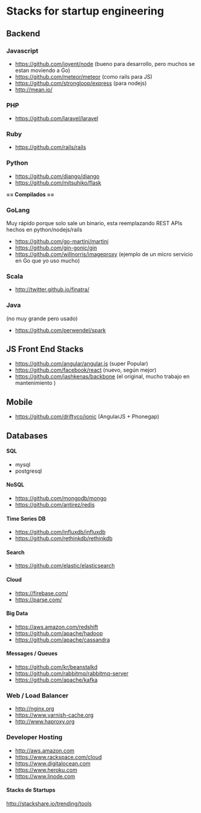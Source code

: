 Stacks for startup engineering
=========

## Backend

### Javascript
 * https://github.com/joyent/node  (bueno para desarrollo, pero muchos se estan moviendo a Go)
 * https://github.com/meteor/meteor  (como rails para JS)
 * https://github.com/strongloop/express (para nodejs)
 * http://mean.io/  

### PHP
 * https://github.com/laravel/laravel

### Ruby
* https://github.com/rails/rails

### Python 
* https://github.com/django/django
* https://github.com/mitsuhiko/flask


**== Compilados ==**

### GoLang 
Muy rápido porque solo sale un binario, esta reemplazando REST APIs hechos en python/nodejs/rails

* https://github.com/go-martini/martini
* https://github.com/gin-gonic/gin
* https://github.com/willnorris/imageproxy (ejemplo de un micro servicio en Go que yo uso mucho)

### Scala
* http://twitter.github.io/finatra/

### Java
(no muy grande pero usado)

* https://github.com/perwendel/spark


## JS Front End Stacks
* https://github.com/angular/angular.js (super Popular)
* https://github.com/facebook/react (nuevo, según mejor)
* https://github.com/jashkenas/backbone (el original, mucho trabajo en mantenimiento )


## Mobile
* https://github.com/driftyco/ionic (AngularJS + Phonegap)


## Databases

#### SQL
* mysql
* postgresql

#### NoSQL
* https://github.com/mongodb/mongo 
* https://github.com/antirez/redis

#### Time Series DB
* https://github.com/influxdb/influxdb
* https://github.com/rethinkdb/rethinkdb 

#### Search
* https://github.com/elastic/elasticsearch

#### Cloud
* https://firebase.com/ 
* https://parse.com/

#### Big Data
* https://aws.amazon.com/redshift
* https://github.com/apache/hadoop
* https://github.com/apache/cassandra 

#### Messages / Queues
* https://github.com/kr/beanstalkd
* https://github.com/rabbitmq/rabbitmq-server
* https://github.com/apache/kafka


### Web / Load Balancer
* http://nginx.org
* https://www.varnish-cache.org
* http://www.haproxy.org


### Developer Hosting
* http://aws.amazon.com
* https://www.rackspace.com/cloud
* https://www.digitalocean.com
* https://www.heroku.com
* https://www.linode.com


#### Stacks de Startups ####
http://stackshare.io/trending/tools


